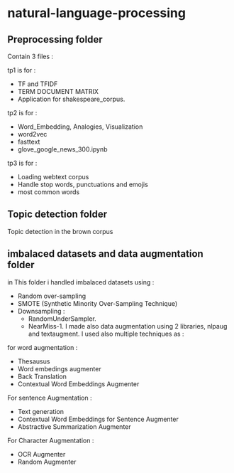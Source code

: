 # natural-language-processing

## Preprocessing folder 

Contain 3 files :

tp1 is for :

 * TF and TFIDF 
 * TERM DOCUMENT MATRIX
 * Application for shakespeare_corpus.

tp2 is for :

 * Word_Embedding,  Analogies, Visualization
 * word2vec
 * fasttext
 * glove_google_news_300.ipynb

tp3 is for :

 * Loading webtext corpus
 * Handle stop words, punctuations and emojis
 * most common words
 
 ## Topic detection folder 

  Topic detection in the brown corpus

 ## imbalaced datasets and data augmentation folder
 
  in This folder i handled imbalaced datasets using :  
  
   * Random over-sampling
   * SMOTE (Synthetic Minority Over-Sampling Technique) 
   * Downsampling :
     - RandomUnderSampler.
     - NearMiss-1.
  I made also data augmentation using 2 libraries, nlpaug and textaugment. I used also multiple techniques as :
  
  for word augmentation :
  
   * Thesausus
   * Word embedings augmenter
   * Back Translation
   * Contextual Word Embeddings Augmenter
   
  For sentence Augmentation :
  
   * Text generation
   * Contextual Word Embeddings for Sentence Augmenter
   * Abstractive Summarization Augmenter
   
  For Character Augmentation :
  
   * OCR Augmenter
   * Random Augmenter
 
  
  
   
